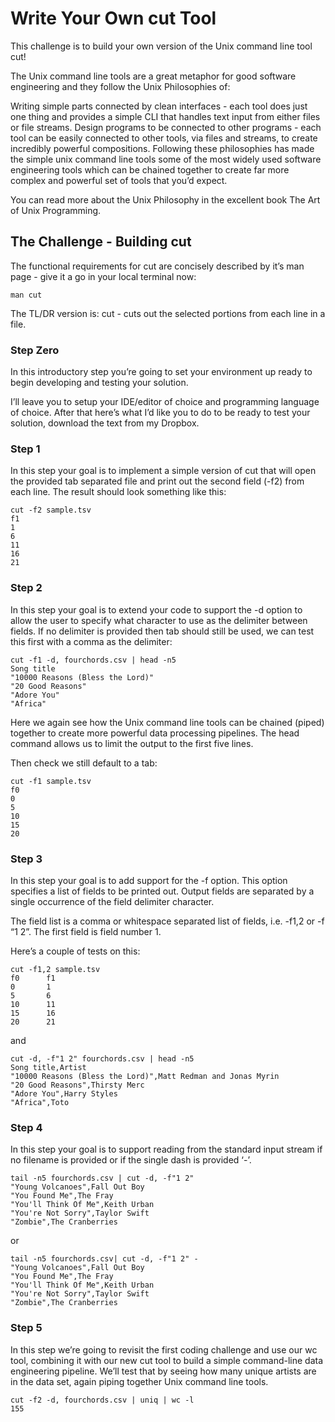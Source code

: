 # Write Your Own cut Tool <a name="write-our-own-cut-tool"></a>

This challenge is to build your own version of the Unix command line tool cut!

The Unix command line tools are a great metaphor for good software engineering and they follow the Unix Philosophies of:

Writing simple parts connected by clean interfaces - each tool does just one thing and provides a simple CLI that handles text input from either files or file streams.
Design programs to be connected to other programs - each tool can be easily connected to other tools, via files and streams, to create incredibly powerful compositions.
Following these philosophies has made the simple unix command line tools some of the most widely used software engineering tools which can be chained together to create far more complex and powerful set of tools that you’d expect.

You can read more about the Unix Philosophy in the excellent book The Art of Unix Programming.

## The Challenge - Building cut
The functional requirements for cut are concisely described by it’s man page - give it a go in your local terminal now:

`man cut`

The TL/DR version is: cut - cuts out the selected portions from each line in a file.

### Step Zero
In this introductory step you’re going to set your environment up ready to begin developing and testing your solution.

I’ll leave you to setup your IDE/editor of choice and programming language of choice. After that here’s what I’d like you to do to be ready to test your solution, download the text from my Dropbox.

### Step 1

In this step your goal is to implement a simple version of cut that will open the provided tab separated file and print out the second field (-f2) from each line. The result should look something like this:
```shell
cut -f2 sample.tsv
f1
1
6
11
16
21
```

### Step 2

In this step your goal is to extend your code to support the -d option to allow the user to specify what character to use as the delimiter between fields. If no delimiter is provided then tab should still be used, we can test this first with a comma as the delimiter:

```shell
cut -f1 -d, fourchords.csv | head -n5
Song title
"10000 Reasons (Bless the Lord)"
"20 Good Reasons"
"Adore You"
"Africa"
```

Here we again see how the Unix command line tools can be chained (piped) together to create more powerful data processing pipelines. The head command allows us to limit the output to the first five lines.

Then check we still default to a tab:

```shell
cut -f1 sample.tsv
f0
0
5
10
15
20
```

### Step 3

In this step your goal is to add support for the -f option. This option specifies a list of fields to be printed out. Output fields are separated by a single occurrence of the field delimiter character.

The field list is a comma or whitespace separated list of fields, i.e. -f1,2 or -f “1 2”. The first field is field number 1.

Here’s a couple of tests on this:

```shell
cut -f1,2 sample.tsv
f0      f1
0       1
5       6
10      11
15      16
20      21
```

and
```shell
cut -d, -f"1 2" fourchords.csv | head -n5
Song title,Artist
"10000 Reasons (Bless the Lord)",Matt Redman and Jonas Myrin
"20 Good Reasons",Thirsty Merc
"Adore You",Harry Styles
"Africa",Toto
```

### Step 4
In this step your goal is to support reading from the standard input stream if no filename is provided or if the single dash is provided ‘-’.
```shell
tail -n5 fourchords.csv | cut -d, -f"1 2"
"Young Volcanoes",Fall Out Boy
"You Found Me",The Fray
"You'll Think Of Me",Keith Urban
"You're Not Sorry",Taylor Swift
"Zombie",The Cranberries
```
or
```shell
tail -n5 fourchords.csv| cut -d, -f"1 2" -
"Young Volcanoes",Fall Out Boy
"You Found Me",The Fray
"You'll Think Of Me",Keith Urban
"You're Not Sorry",Taylor Swift
"Zombie",The Cranberries
```

### Step 5
In this step we’re going to revisit the first coding challenge and use our wc tool, combining it with our new cut tool to build a simple command-line data engineering pipeline. We’ll test that by seeing how many unique artists are in the data set, again piping together Unix command line tools.
```shell
cut -f2 -d, fourchords.csv | uniq | wc -l
155
```
